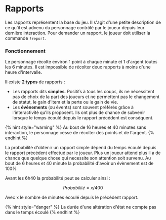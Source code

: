 # Rapports

Les rapports représentent la base du jeu. Il s'agit d'une petite description de ce qu'il est advenu du personnage contrôlé par le joueur depuis leur dernière interaction. Pour demander un rapport, le joueur doit utiliser la commande `!report`.

### Fonctionnement

Le personnage récolte environ 1 point à chaque minute et 1 d'argent toutes les 6 minutes. Il est impossible de récolter deux rapports à moins d'une heure d'intervalle. 

Il existe **2 types** de rapports :

* Les rapports dits **simples**. Positifs à tous les coups, ils ne nécessitent pas de choix de la part des joueurs et ne permettent pas le changement de statut, le gain d'item et la perte ou le gain de vie.
* Les **événements** \(ou évents\) sont souvent préférés grâce à l'interactivité qu'ils proposent. Ils ont plus de chance de subvenir lorsque le temps écoulé depuis le rapport précédent est conséquent.

{% hint style="warning" %}
Au bout de 16 heures et 40 minutes sans interaction, le personnage cesse de récolter des points et de l'argent.
{% endhint %}

La probabilité d'obtenir un rapport simple dépend du temps écoulé depuis le rapport précédent effectué par le joueur. Plus un joueur attend plus il a de chance que quelque chose qui necessite son attention soit survenu. Au bout de 6 heures et 40 minute la probabilité d'avoir un évènement est de 100%

Avant les 6h40 la probabilité peut se calculer ainsi :

$$
Probabilité = x /400
$$

Avec x le nombre de minutes écoulé depuis le précédent rapport.

{% hint style="danger" %}
La durée d'une altération d'état ne compte pas dans le temps écoulé
{% endhint %}

